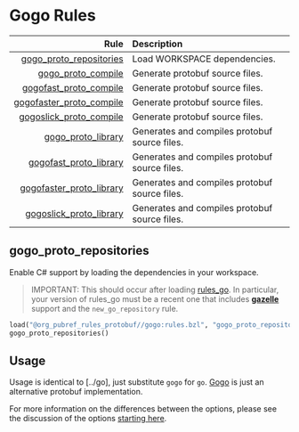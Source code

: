 # Gogo Rules

| Rule | Description |
| ---: | :--- |
| [gogo_proto_repositories](#gogo_proto_repositories) | Load WORKSPACE dependencies. |
| [gogo_proto_compile](#gogo_proto_compile) | Generate protobuf source files. |
| [gogofast_proto_compile](#gogo_proto_compile) | Generate protobuf source files. |
| [gogofaster_proto_compile](#gogo_proto_compile) | Generate protobuf source files. |
| [gogoslick_proto_compile](#gogo_proto_compile) | Generate protobuf source files. |
| [gogo_proto_library](#gogo_proto_library) | Generates and compiles protobuf source files. |
| [gogofast_proto_library](#gogofast_proto_library) | Generates and compiles protobuf source files. |
| [gogofaster_proto_library](#gogofaster_proto_library) | Generates and compiles protobuf source files. |
| [gogoslick_proto_library](#gogoslick_proto_library) | Generates and compiles protobuf source files. |

## gogo\_proto\_repositories

Enable C# support by loading the dependencies in your workspace.

> IMPORTANT: This should occur after loading
> [rules_go](https://github.com/bazelbuild/rules_go).  In particular,
> your version of rules_go must be a recent one that includes
> **[gazelle](https://github.com/bazelbuild/rules_go/tree/master/go/tools/gazelle)**
> support and the `new_go_repository` rule.

```python
load("@org_pubref_rules_protobuf//gogo:rules.bzl", "gogo_proto_repositories")
gogo_proto_repositories()
```

## Usage

Usage is identical to [../go], just substitute `gogo` for `go`.
[Gogo](https://github.com/gogo/protobuf) is just an alternative
protobuf implementation.

For more information on the differences between the options, please see the 
discussion of the options [starting here](https://github.com/gogo/protobuf#speed).

